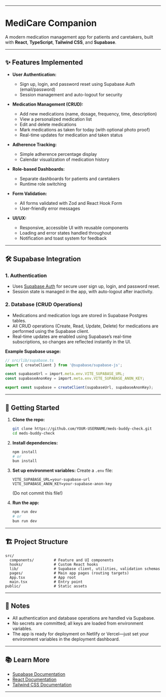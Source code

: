 

---

# MediCare Companion

A modern medication management app for patients and caretakers, built with **React**, **TypeScript**, **Tailwind CSS**, and **Supabase**.

---

## ✨ Features Implemented

- **User Authentication:**  
  - Sign up, login, and password reset using Supabase Auth (email/password)
  - Session management and auto-logout for security

- **Medication Management (CRUD):**  
  - Add new medications (name, dosage, frequency, time, description)
  - View a personalized medication list
  - Edit and delete medications
  - Mark medications as taken for today (with optional photo proof)
  - Real-time updates for medication and taken status

- **Adherence Tracking:**  
  - Simple adherence percentage display
  - Calendar visualization of medication history

- **Role-based Dashboards:**  
  - Separate dashboards for patients and caretakers
  - Runtime role switching

- **Form Validation:**  
  - All forms validated with Zod and React Hook Form
  - User-friendly error messages

- **UI/UX:**  
  - Responsive, accessible UI with reusable components
  - Loading and error states handled throughout
  - Notification and toast system for feedback

---

## 🛠️ Supabase Integration

### 1. **Authentication**
- Uses [Supabase Auth](https://supabase.com/docs/guides/auth) for secure user sign up, login, and password reset.
- Session state is managed in the app, with auto-logout after inactivity.

### 2. **Database (CRUD Operations)**
- Medications and medication logs are stored in Supabase Postgres tables.
- All CRUD operations (Create, Read, Update, Delete) for medications are performed using the Supabase client.
- Real-time updates are enabled using Supabase’s real-time subscriptions, so changes are reflected instantly in the UI.

**Example Supabase usage:**
```ts
// src/lib/supabase.ts
import { createClient } from '@supabase/supabase-js';

const supabaseUrl = import.meta.env.VITE_SUPABASE_URL;
const supabaseAnonKey = import.meta.env.VITE_SUPABASE_ANON_KEY;

export const supabase = createClient(supabaseUrl, supabaseAnonKey);
```

---

## 🚀 Getting Started

1. **Clone the repo:**
   ```bash
   git clone https://github.com/YOUR-USERNAME/meds-buddy-check.git
   cd meds-buddy-check
   ```

2. **Install dependencies:**
   ```bash
   npm install
   # or
   bun install
   ```

3. **Set up environment variables:**
   Create a `.env` file:
   ```
   VITE_SUPABASE_URL=your-supabase-url
   VITE_SUPABASE_ANON_KEY=your-supabase-anon-key
   ```
   (Do not commit this file!)

4. **Run the app:**
   ```bash
   npm run dev
   # or
   bun run dev
   ```

---

## 🏗️ Project Structure

```
src/
  components/         # Feature and UI components
  hooks/              # Custom React hooks
  lib/                # Supabase client, utilities, validation schemas
  pages/              # Main app pages (routing targets)
  App.tsx             # App root
  main.tsx            # Entry point
public/               # Static assets
```

---

## 📝 Notes

- All authentication and database operations are handled via Supabase.
- No secrets are committed; all keys are loaded from environment variables.
- The app is ready for deployment on Netlify or Vercel—just set your environment variables in the deployment dashboard.

---

## 📚 Learn More

- [Supabase Documentation](https://supabase.com/docs)
- [React Documentation](https://react.dev/)
- [Tailwind CSS Documentation](https://tailwindcss.com/)

---

